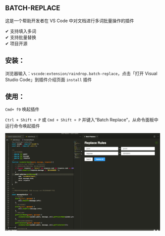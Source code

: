 ## BATCH-REPLACE

这是一个帮助开发者在 VS Code 中对文档进行多词批量操作的插件

✔ 支持填入多词<br>
✔ 支持批量替换<br>
✔ 项目开源<br>

## 安装：

浏览器输入：`vscode:extension/raindrop.batch-replace`，点击「打开 Visual Studio Code」到插件介绍页面 `install` 插件

## 使用：

`Cmd+ f9` 唤起插件

`Ctrl + Shift + P` 或 `Cmd + Shift + P` 并键入“Batch Replace”，从命令面板中运行命令唤起插件


![](./assets/vscode.gif)
